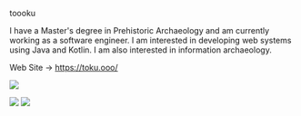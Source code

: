 
toooku

I have a Master's degree in Prehistoric Archaeology and am currently working as a software engineer.
I am interested in developing web systems using Java and Kotlin. I am also interested in information archaeology.

Web Site -> https://toku.ooo/

![](http://github-profile-summary-cards.vercel.app/api/cards/profile-details?username=toooku&theme=algolia)

![](http://github-profile-summary-cards.vercel.app/api/cards/repos-per-language?username=toooku&theme=algolia)
![](http://github-profile-summary-cards.vercel.app/api/cards/productive-time?username=toooku&theme=algolia&utcOffset=8)

